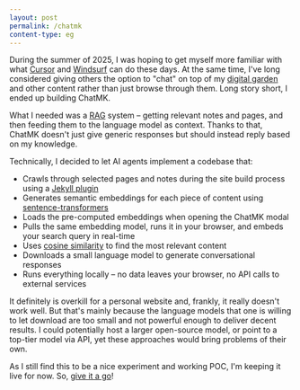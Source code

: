 ```yaml
---
layout: post
permalink: /chatmk
content-type: eg
---
```


During the summer of 2025, I was hoping to get myself more familiar with what [Cursor](https://cursor.com/)
and [Windsurf](https://windsurf.com/) can do these days. At the same time, I've long considered
giving others the option to "chat" on top of my [digital garden](/garden) and other content
rather than just browse through them. Long story short, I ended up building ChatMK.

What I needed was a [RAG](https://en.wikipedia.org/wiki/Retrieval-augmented_generation) system –
getting relevant notes and pages, and then feeding them to the language model as context.
Thanks to that, ChatMK doesn't just give generic responses but should instead reply based on my knowledge.

Technically, I decided to let AI agents implement a codebase that:
- Crawls through selected pages and notes during the site build process using a [Jekyll plugin](https://jekyllrb.com/docs/plugins/)
- Generates semantic embeddings for each piece of content using [sentence-transformers](https://www.sbert.net/)
- Loads the pre-computed embeddings when opening the ChatMK modal
- Pulls the same embedding model, runs it in your browser, and embeds your search query in real-time
- Uses [cosine similarity](https://en.wikipedia.org/wiki/Cosine_similarity) to find the most relevant content
- Downloads a small language model to generate conversational responses
- Runs everything locally – no data leaves your browser, no API calls to external services

It definitely is overkill for a personal website and, frankly, it really doesn't work well.
But that's mainly because the language models that one is willing to let download are too small
and not powerful enough to deliver decent results. I could potentially host a larger open-source model,
or point to a top-tier model via API, yet these approaches would bring problems of their own.

As I still find this to be a nice experiment and working POC, I'm keeping it live for now.
So, <a href="#" onclick="openChatMKModal(); return false;">give it a go</a>!
